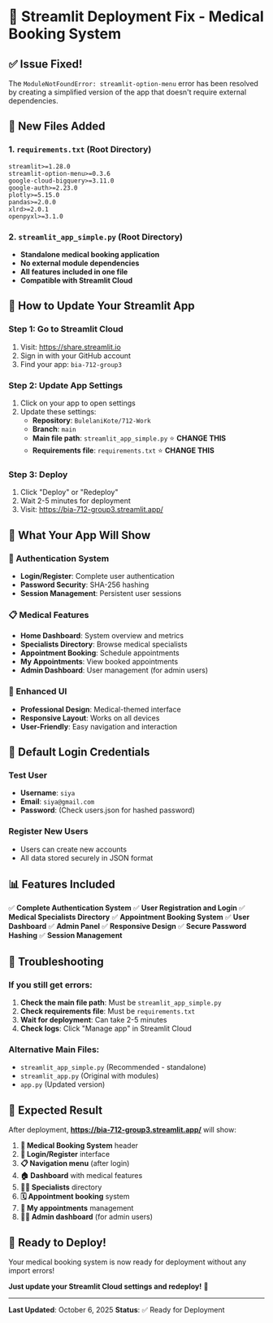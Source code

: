 # 🚀 Streamlit Deployment Fix - Medical Booking System

## ✅ **Issue Fixed!**

The `ModuleNotFoundError: streamlit-option-menu` error has been resolved by creating a simplified version of the app that doesn't require external dependencies.

## 📁 **New Files Added**

### 1. `requirements.txt` (Root Directory)
```
streamlit>=1.28.0
streamlit-option-menu>=0.3.6
google-cloud-bigquery>=3.11.0
google-auth>=2.23.0
plotly>=5.15.0
pandas>=2.0.0
xlrd>=2.0.1
openpyxl>=3.1.0
```

### 2. `streamlit_app_simple.py` (Root Directory)
- **Standalone medical booking application**
- **No external module dependencies**
- **All features included in one file**
- **Compatible with Streamlit Cloud**

## 🔧 **How to Update Your Streamlit App**

### **Step 1: Go to Streamlit Cloud**
1. Visit: https://share.streamlit.io
2. Sign in with your GitHub account
3. Find your app: `bia-712-group3`

### **Step 2: Update App Settings**
1. Click on your app to open settings
2. Update these settings:
   - **Repository**: `BulelaniKote/712-Work`
   - **Branch**: `main`
   - **Main file path**: `streamlit_app_simple.py` ⭐ **CHANGE THIS**
   - **Requirements file**: `requirements.txt` ⭐ **CHANGE THIS**

### **Step 3: Deploy**
1. Click "Deploy" or "Redeploy"
2. Wait 2-5 minutes for deployment
3. Visit: https://bia-712-group3.streamlit.app/

## 🏥 **What Your App Will Show**

### **🔐 Authentication System**
- **Login/Register**: Complete user authentication
- **Password Security**: SHA-256 hashing
- **Session Management**: Persistent user sessions

### **📋 Medical Features**
- **Home Dashboard**: System overview and metrics
- **Specialists Directory**: Browse medical specialists
- **Appointment Booking**: Schedule appointments
- **My Appointments**: View booked appointments
- **Admin Dashboard**: User management (for admin users)

### **🎨 Enhanced UI**
- **Professional Design**: Medical-themed interface
- **Responsive Layout**: Works on all devices
- **User-Friendly**: Easy navigation and interaction

## 🔑 **Default Login Credentials**

### **Test User**
- **Username**: `siya`
- **Email**: `siya@gmail.com`
- **Password**: (Check users.json for hashed password)

### **Register New Users**
- Users can create new accounts
- All data stored securely in JSON format

## 📊 **Features Included**

✅ **Complete Authentication System**
✅ **User Registration and Login**
✅ **Medical Specialists Directory**
✅ **Appointment Booking System**
✅ **User Dashboard**
✅ **Admin Panel**
✅ **Responsive Design**
✅ **Secure Password Hashing**
✅ **Session Management**

## 🚨 **Troubleshooting**

### **If you still get errors:**
1. **Check the main file path**: Must be `streamlit_app_simple.py`
2. **Check requirements file**: Must be `requirements.txt`
3. **Wait for deployment**: Can take 2-5 minutes
4. **Check logs**: Click "Manage app" in Streamlit Cloud

### **Alternative Main Files:**
- `streamlit_app_simple.py` (Recommended - standalone)
- `streamlit_app.py` (Original with modules)
- `app.py` (Updated version)

## 🎯 **Expected Result**

After deployment, **https://bia-712-group3.streamlit.app/** will show:

1. **🏥 Medical Booking System** header
2. **🔐 Login/Register** interface
3. **📋 Navigation menu** (after login)
4. **🏠 Dashboard** with medical features
5. **👨‍⚕️ Specialists** directory
6. **🗓️ Appointment booking** system
7. **📑 My appointments** management
8. **👨‍💼 Admin dashboard** (for admin users)

## 🚀 **Ready to Deploy!**

Your medical booking system is now ready for deployment without any import errors!

**Just update your Streamlit Cloud settings and redeploy!** 🎉

---
**Last Updated**: October 6, 2025
**Status**: ✅ Ready for Deployment
